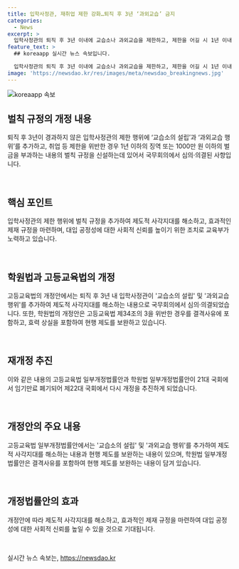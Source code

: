 ```yaml
---
title: 입학사정관, 재취업 제한 강화…퇴직 후 3년 ‘과외교습’ 금지
categories:
  - News
excerpt: >
  입학사정관의 퇴직 후 3년 이내에 교습소나 과외교습을 제한하고, 제한을 어길 시 1년 이내의 징역 또는 1000만 원 이하의 벌금 부과 예정. 고등교육법과 학원법 개정안이 국무회의에서 의결되어, 대학 진로진학박람회에서 관련 상담 전문가들의 역할이 강화될 전망. 향후 개정법률안으로 사교육 시장의 대입 공정성 강화 및 대입 공정성에 대한 사회적 신뢰 확보를 위한 노력 예정.
feature_text: >
  ## koreaapp 실시간 뉴스 속보입니다.

  입학사정관의 퇴직 후 3년 이내에 교습소나 과외교습을 제한하고, 제한을 어길 시 1년 이내의 징역 또는 1000만 원 이하의 벌금 부과 예정. 고등교육법과 학원법 개정안이 국무회의에서 의결되어, 대학 진로진학박람회에서 관련 상담 전문가들의 역할이 강화될 전망. 향후 개정법률안으로 사교육 시장의 대입 공정성 강화 및 대입 공정성에 대한 사회적 신뢰 확보를 위한 노력 예정.
image: 'https://newsdao.kr/res/images/meta/newsdao_breakingnews.jpg'
---
```


<p><img src="https://newsdao.kr/res/images/meta/newsdao_breakingnews.jpg" alt="koreaapp 속보" /></p>

<h2 data-ke-size="size26">벌칙 규정의 개정 내용</h2>

<p data-ke-size="size16">퇴직 후 3년이 경과하지 않은 입학사정관의 제한 행위에 ‘교습소의 설립’과 ‘과외교습 행위’를 추가하고, 취업 등 제한을 위반한 경우 1년 이하의 징역 또는 1000만 원 이하의 벌금을 부과하는 내용의 벌칙 규정을 신설하는데 있어서 국무회의에서 심의·의결된 사항입니다.</p>

<p data-ke-size="size16">&nbsp;</p>

<h2 data-ke-size="size26">핵심 포인트</h2>

<p data-ke-size="size16">입학사정관의 제한 행위에 벌칙 규정을 추가하여 제도적 사각지대를 해소하고, 효과적인 제재 규정을 마련하며, 대입 공정성에 대한 사회적 신뢰를 높이기 위한 조치로 교육부가 노력하고 있습니다.</p>

<p data-ke-size="size16">&nbsp;</p>

<h2 data-ke-size="size26">학원법과 고등교육법의 개정</h2>

<p data-ke-size="size16">고등교육법의 개정안에서는 퇴직 후 3년 내 입학사정관이 '교습소의 설립' 및 '과외교습 행위'를 추가하여 제도적 사각지대를 해소하는 내용으로 국무회의에서 심의·의결되었습니다. 또한, 학원법의 개정안은 고등교육법 제34조의 3을 위반한 경우를 결격사유에 포함하고, 효력 상실을 포함하여 현행 제도를 보완하고 있습니다.</p>

<p data-ke-size="size16">&nbsp;</p>

<h2 data-ke-size="size26">재개정 추진</h2>

<p data-ke-size="size16">이와 같은 내용의 고등교육법 일부개정법률안과 학원법 일부개정법률안이 21대 국회에서 임기만료 폐기되어 제22대 국회에서 다시 개정을 추진하게 되었습니다.</p>

<p data-ke-size="size16">&nbsp;</p>

<h2 data-ke-size="size26">개정안의 주요 내용</h2>

<p data-ke-size="size16">고등교육법 일부개정법률안에서는 '교습소의 설립' 및 '과외교습 행위'를 추가하여 제도적 사각지대를 해소하는 내용과 현행 제도를 보완하는 내용이 있으며, 학원법 일부개정법률안은 결격사유를 포함하여 현행 제도를 보완하는 내용이 담겨 있습니다.</p>

<p data-ke-size="size16">&nbsp;</p>

<h2 data-ke-size="size26">개정법률안의 효과</h2>

<p data-ke-size="size16">개정안에 따라 제도적 사각지대를 해소하고, 효과적인 제재 규정을 마련하여 대입 공정성에 대한 사회적 신뢰를 높일 수 있을 것으로 기대됩니다.</p>

<p data-ke-size="size16">&nbsp;</p>
실시간 뉴스 속보는, <a href="https://newsdao.kr" rel="dofollow">https://newsdao.kr</a>


